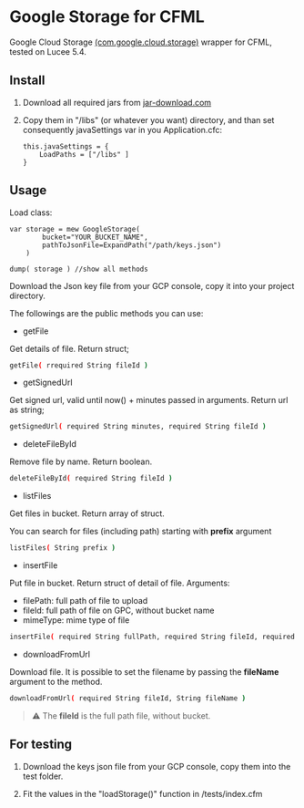 # Google Storage for CFML
Google Cloud Storage [(com.google.cloud.storage)](https://cloud.google.com/java/docs/reference/google-cloud-storage/latest/com.google.cloud.storage.Storage) wrapper for CFML, tested on Lucee 5.4.

## Install
1. Download all required jars from [jar-download.com](
https://jar-download.com/artifacts/com.google.cloud/google-cloud-storage)

2. Copy them in "/libs" (or whatever you want) directory, and than set consequently javaSettings var in you Application.cfc:
    
    ```
	this.javaSettings = {
		LoadPaths = ["/libs" ]
    }
    ```

## Usage

Load class:

```
var storage = mew GoogleStorage( 
        bucket="YOUR_BUCKET_NAME", 
        pathToJsonFile=ExpandPath("/path/keys.json") 
    )

dump( storage ) //show all methods
```

Download the Json key file from your GCP console, copy it into your project directory. 

The followings are the public methods you can use:

* getFile

 Get details of file. Return struct;

  ```sh
  getFile( rrequired String fileId ) 
  ```


* getSignedUrl
  
 Get signed url, valid until now() + minutes passed in arguments. Return url as string;

  ```sh
  getSignedUrl( required String minutes, required String fileId ) 
  ```

* deleteFileById

 Remove file by name. Return boolean.

  ```sh
  deleteFileById( required String fileId ) 
  ```

* listFiles

 Get files in bucket. Return array of struct.

 You can search for files (including path) starting with **prefix** argument

  ```sh
  listFiles( String prefix ) 
  ```

* insertFile

Put file in bucket. Return struct of detail of file.
Arguments:
   - filePath: full path of file to upload
   - fileId: full path of file on GPC, without bucket name
   - mimeType: mime type of file

  ```sh
  insertFile( required String fullPath, required String fileId, required String mimeType ) 
  ```

* downloadFromUrl

Download file. It is possible to set the filename by passing the **fileName** argument to the method.

  ```sh
  downloadFromUrl( required String fileId, String fileName ) 
  ```

> :warning: The **fileId** is the full path file, without bucket.


## For testing

1. Download the keys json file from your GCP console, copy them into the test folder.

2. Fit the values in the "loadStorage()" function in /tests/index.cfm
